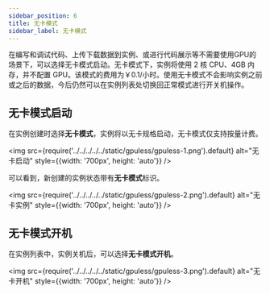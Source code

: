 ```yaml
---
sidebar_position: 6
title: 无卡模式
sidebar_label: 无卡模式
---
```


在编写和调试代码、上传下载数据到实例、或进行代码展示等不需要使用GPU的场景下，可以选择无卡模式启动。无卡模式下，实例将使用 2 核 CPU、4GB 内存，并不配置 GPU。该模式的费用为￥0.1/小时。使用无卡模式不会影响实例之前或之后的数据，今后仍然可以在实例列表处切换回正常模式进行开关机操作。

## 无卡模式启动

在实例创建时选择**无卡模式**，实例将以无卡规格启动，无卡模式仅支持按量计费。

<img src={require('../../../../../static/gpuless/gpuless-1.png').default} alt="无卡启动" style={{width: '700px', height: 'auto'}} />

可以看到，新创建的实例状态带有**无卡模式**标识。

<img src={require('../../../../../static/gpuless/gpuless-2.png').default} alt="无卡实例" style={{width: '700px', height: 'auto'}} />

## 无卡模式开机

在实例列表中，实例关机后，可以选择**无卡模式开机**。

<img src={require('../../../../../static/gpuless/gpuless-3.png').default} alt="无卡开机" style={{width: '700px', height: 'auto'}} />